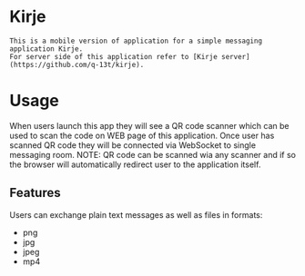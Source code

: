 # Kirje
    This is a mobile version of application for a simple messaging application Kirje.
    For server side of this application refer to [Kirje server](https://github.com/q-13t/kirje).

# Usage
When users launch this app they will see a QR code scanner which can be used to scan the code on WEB page of this application. Once user has scanned QR code they will be connected via WebSocket to single messaging room.
    NOTE: QR code can be scanned wia any scanner and if so the browser will automatically redirect user to the application itself.

## Features
Users can exchange plain text messages as well as files in formats:

- png
- jpg
- jpeg
- mp4